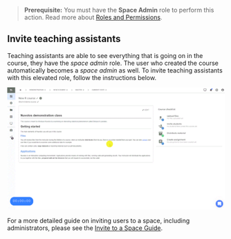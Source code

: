 > **Prerequisite:** You must have the **Space Admin** role to perform this action. Read more about [Roles and Permissions](../../administration/roles/README.md).

## Invite teaching assistants

Teaching assistants are able to see everything that is going on in the course, they have the _space admin_ role. The user who created the course automatically becomes a _space admin_ as well. To invite teaching assistants with this elevated role, follow the instructions below.

![](../../.gitbook/assets/invite_ta_ed.gif)

For a more detailed guide on inviting users to a space, including administrators, please see the [Invite to a Space Guide](../../administration/space-management/invite-to-a-space.md).
